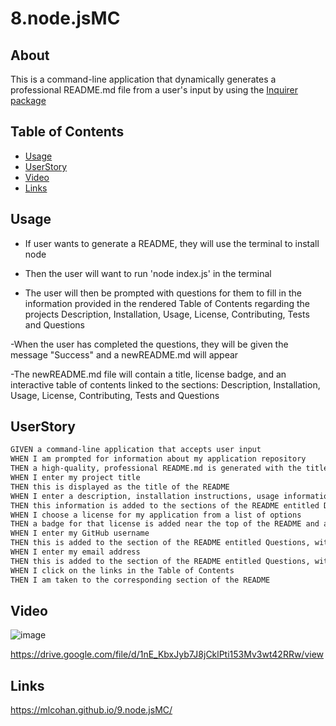 
# 8.node.jsMC

## About
    
This is a command-line application that dynamically generates a professional README.md file from a user's input by using the [Inquirer package](https://www.npmjs.com/package/inquirer)

   ## Table of Contents
   * [Usage](#usage)
   * [UserStory](#UserStory)
   * [Video](#video)
   * [Links](#links)

## Usage
- If  user wants to generate a README, they will use the terminal to install node

-  Then the user will want to run 'node index.js' in the terminal

- The user will then be prompted with questions for them to fill in the information provided in the rendered Table of Contents regarding the projects Description, Installation, Usage, License, Contributing, Tests and Questions

-When the user has completed the questions, they will be given the message "Success" and a newREADME.md will appear

-The newREADME.md file will contain a title, license badge, and an interactive table of contents linked to the sections: Description, Installation, Usage, License, Contributing, Tests and Questions

## UserStory

```md
GIVEN a command-line application that accepts user input
WHEN I am prompted for information about my application repository
THEN a high-quality, professional README.md is generated with the title of my project and sections entitled Description, Table of Contents, Installation, Usage, License, Contributing, Tests, and Questions
WHEN I enter my project title
THEN this is displayed as the title of the README
WHEN I enter a description, installation instructions, usage information, contribution guidelines, and test instructions
THEN this information is added to the sections of the README entitled Description, Installation, Usage, Contributing, and Tests
WHEN I choose a license for my application from a list of options
THEN a badge for that license is added near the top of the README and a notice is added to the section of the README entitled License that explains which license the application is covered under
WHEN I enter my GitHub username
THEN this is added to the section of the README entitled Questions, with a link to my GitHub profile
WHEN I enter my email address
THEN this is added to the section of the README entitled Questions, with instructions on how to reach me with additional questions
WHEN I click on the links in the Table of Contents
THEN I am taken to the corresponding section of the README
```

## Video

![image](https://user-images.githubusercontent.com/38632935/109258522-4d9c4080-77af-11eb-832d-40a9665fa65f.png)

https://drive.google.com/file/d/1nE_KbxJyb7J8jCklPti153Mv3wt42RRw/view

## Links

https://mlcohan.github.io/9.node.jsMC/


